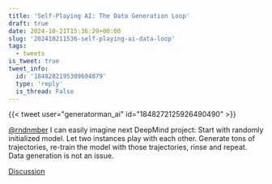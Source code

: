 ```yaml
---
title: 'Self-Playing AI: The Data Generation Loop'
draft: true
date: 2024-10-21T15:36:29+00:00
slug: '202410211536-self-playing-ai-data-loop'
tags:
  - tweets
is_tweet: true
tweet_info:
  id: '1848282195309604879'
  type: 'reply'
  is_thread: False
---
```




{{< tweet user="generatorman_ai" id="1848272125926490490" >}}

[@rndnmber](https://x.com/rndnmber) I can easily imagine next DeepMind project: Start with randomly initialized model. Let two instances play with each other. Generate tons of trajectories, re-train the model with those trajectories, rinse and repeat. Data generation is not an issue.

[Discussion](https://x.com/sytelus/status/1848282195309604879)

